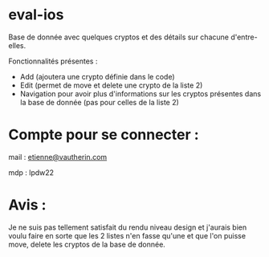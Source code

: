 # eval-ios

Base de donnée avec quelques cryptos et des détails sur chacune d'entre-elles.

Fonctionnalités présentes :
- Add (ajoutera une crypto définie dans le code)
- Edit (permet de move et delete une crypto de la liste 2)
- Navigation pour avoir plus d'informations sur les cryptos présentes dans la base de donnée (pas pour celles de la liste 2)



# Compte pour se connecter :

mail : etienne@vautherin.com

mdp : lpdw22



# Avis :

Je ne suis pas tellement satisfait du rendu niveau design et j'aurais bien voulu faire en sorte que les 2 listes n'en fasse qu'une et que l'on puisse move, delete les cryptos de la base de donnée.
